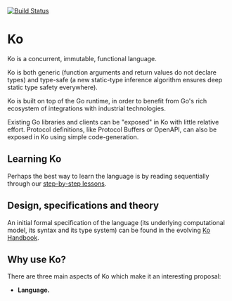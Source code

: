 
[![Build Status](https://travis-ci.org/kocircuit/kocircuit.svg?branch=master)](https://travis-ci.org/kocircuit/kocircuit)

# Ko

Ko is a concurrent, immutable, functional language.

Ko is both generic (function arguments and return values do not declare types)
and type-safe (a new static-type inference algorithm ensures deep static type
safety everywhere).

Ko is built on top of the Go runtime, in order to benefit from Go's rich ecosystem of 
integrations with industrial technologies.

Existing Go libraries and clients can be "exposed" in Ko with little relative effort.
Protocol definitions, like Protocol Buffers or OpenAPI, can also be exposed in Ko
using simple code-generation.

## Learning Ko

Perhaps the best way to learn the language is by reading sequentially through
our [step-by-step lessons](https://github.com/kocircuit/kocircuit/tree/master/lessons).

## Design, specifications and theory

An initial formal specification of the language (its underlying computational model,
its syntax and its type system) can be found in the evolving [Ko Handbook](https://kocircuit.github.io/).

## Why use Ko?

There are three main aspects of Ko which make it an interesting proposal:

* __Language.__
